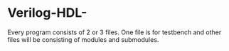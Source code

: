 # Verilog-HDL-
Every program consists of 2 or 3 files. One file is for testbench and other files will be consisting of modules and submodules.
